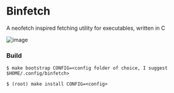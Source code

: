# Binfetch

A neofetch inspired fetching utility for executables, written in C

![image](https://socki.moe/binfetch.png "img")

### Build

~~~
$ make bootstrap CONFIG=<config folder of choice, I suggest $HOME/.config/binfetch> 
~~~
~~~
$ (root) make install CONFIG=<config>
~~~
